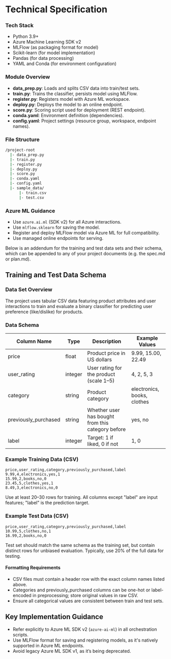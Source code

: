 # Technical Specification

### Tech Stack

- Python 3.9+
- Azure Machine Learning SDK v2
- MLFlow (as packaging format for model)
- Scikit-learn (for model implementation)
- Pandas (for data processing)
- YAML and Conda (for environment configuration)

### Module Overview

- **data_prep.py**: Loads and splits CSV data into train/test sets.
- **train.py**: Trains the classifier, persists model using MLFlow.
- **register.py**: Registers model with Azure ML workspace.
- **deploy.py**: Deploys the model to an online endpoint.
- **score.py**: Scoring script used for deployment (REST endpoint).
- **conda.yaml**: Environment definition (dependencies).
- **config.yaml**: Project settings (resource group, workspace, endpoint names).

### File Structure

``` bash
/project-root
  |- data_prep.py
  |- train.py
  |- register.py
  |- deploy.py
  |- score.py
  |- conda.yaml
  |- config.yaml
  |- sample_data/
      |- train.csv
      |- test.csv
```

### Azure ML Guidance

- Use `azure.ai.ml` (SDK v2) for all Azure interactions.
- Use `mlflow.sklearn` for saving the model.
- Register and deploy MLFlow model via Azure ML for full compatibility.
- Use managed online endpoints for serving.

Below is an addendum for the training and test data sets and their schema, which can be appended to any of your project documents (e.g. the spec.md or plan.md).

## Training and Test Data Schema

### Data Set Overview

The project uses tabular CSV data featuring product attributes and user interactions to train and evaluate a binary classifier for predicting user preference (like/dislike) for products.

### Data Schema

| Column Name          | Type      | Description                                         | Example Values              |
|----------------------|-----------|-----------------------------------------------------|-----------------------------|
| price                | float     | Product price in US dollars                         | 9.99, 15.00, 22.49          |
| user_rating          | integer   | User rating for the product (scale 1–5)             | 4, 2, 5, 3                  |
| category             | string    | Product category                                    | electronics, books, clothes |
| previously_purchased | string    | Whether user has bought from this category before    | yes, no                     |
| label                | integer   | Target: 1 if liked, 0 if not                        | 1, 0                        |

### Example Training Data (CSV)

``` csv
price,user_rating,category,previously_purchased,label
9.99,4,electronics,yes,1
15.99,2,books,no,0
23.45,5,clothes,yes,1
8.49,3,electronics,no,0
```

Use at least 20–30 rows for training. All columns except "label" are input features; "label" is the prediction target.

### Example Test Data (CSV)

``` csv
price,user_rating,category,previously_purchased,label
10.99,5,clothes,no,1
16.99,2,books,no,0
```

Test set should match the same schema as the training set, but contain distinct rows for unbiased evaluation. Typically, use 20% of the full data for testing.

#### Formatting Requirements

- CSV files must contain a header row with the exact column names listed above.
- Categories and previously_purchased columns can be one-hot or label-encoded in preprocessing; store original values in raw CSV.
- Ensure all categorical values are consistent between train and test sets.

## Key Implementation Guidance

- Refer explicitly to Azure ML SDK v2 (`azure-ai-ml`) in all orchestration scripts.
- Use MLFlow format for saving and registering models, as it's natively supported in Azure ML endpoints.
- Avoid legacy Azure ML SDK v1, as it’s being deprecated.